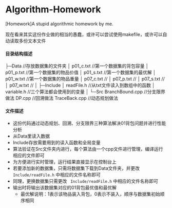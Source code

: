 # Algorithm-Homework

[Homework]A stupid algorithmic homework by me.


现在看来其实这份作业做的相当的愚蠢，或许可以尝试使用makefile，或许可以自动读取多份文本文件

#### 目录结构描述

├─Data						//存放数据集的文件夹
│      p01_c.txt			 //第一个数据集的背包容量
│      p01_p.txt			//第一个数据集的物品价值
│      p01_s.txt			//第一个数据集的最优解
│      p01_w.txt		   //第一个数据集的物品重量
│      p07_c.txt			//
│      p07_p.txt		   //
│      p07_s.txt		   //
│      p07_w.txt		 //
│
├─Include
│      readFile.h		//从txt文件读入到数组中的函数
│      variable.h		//三个算法都会使用到的变量
│
└─Src
        BranchBound.cpp		 //分支限界做法
        DP.cpp							//回溯做法
        TraceBack.cpp			   //动态规划做法

#### 文件描述

+ 这份代码通过动态规划、回溯、分支限界三种算法解决01背包问题并进行性能分析
+ 从Data里读入数据
+ Include存放需要用到的读入函数和全局变量
+ 算法验证在Src文件夹内进行，每个算法由一个cpp文件进行管理，编译运行相应的文件即可
+ 为方便进行实时管理，运行结果直接显示在控制台上
+ 若要添加新的数据集，只需将数据集下载到Data文件夹，并更改 ` Include/readFile.h` 中相应的文件名称即可
+ 同理，更换数据集只需更改 ` Include/readFile.h` 中相应的文件名称即可
+ 输出时将输出该数据集对应的01背包最优值和最优解
  + 最优解说明：1表示该物品装入背包，0表示不装入，顺序与数据集初始顺序相同
